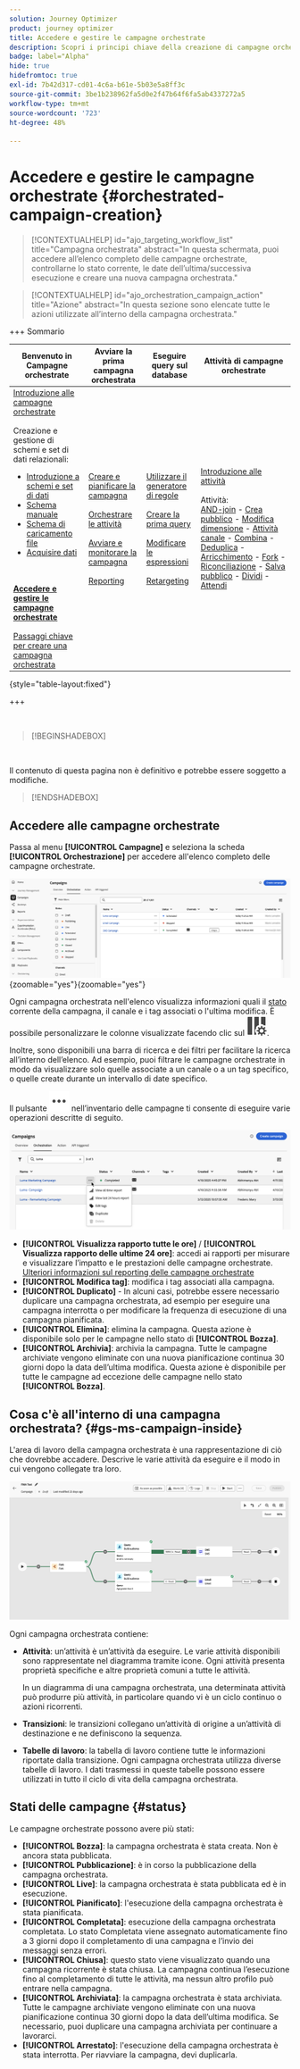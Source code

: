 ```yaml
---
solution: Journey Optimizer
product: journey optimizer
title: Accedere e gestire le campagne orchestrate
description: Scopri i principi chiave della creazione di campagne orchestrate con Adobe Journey Optimizer
badge: label="Alpha"
hide: true
hidefromtoc: true
exl-id: 7b42d317-cd01-4c6a-b61e-5b03e5a8ff3c
source-git-commit: 3be1b238962fa5d0e2f47b64f6fa5ab4337272a5
workflow-type: tm+mt
source-wordcount: '723'
ht-degree: 48%

---
```


# Accedere e gestire le campagne orchestrate {#orchestrated-campaign-creation}

>[!CONTEXTUALHELP]
>id="ajo_targeting_workflow_list"
>title="Campagna orchestrata"
>abstract="In questa schermata, puoi accedere all’elenco completo delle campagne orchestrate, controllarne lo stato corrente, le date dell’ultima/successiva esecuzione e creare una nuova campagna orchestrata."

>[!CONTEXTUALHELP]
>id="ajo_orchestration_campaign_action"
>title="Azione"
>abstract="In questa sezione sono elencate tutte le azioni utilizzate all’interno della campagna orchestrata."

+++ Sommario

| Benvenuto in Campagne orchestrate | Avviare la prima campagna orchestrata | Eseguire query sul database | Attività di campagne orchestrate |
|---|---|---|---|
| [Introduzione alle campagne orchestrate](gs-orchestrated-campaigns.md)<br/><br/>Creazione e gestione di schemi e set di dati relazionali:</br> <ul><li>[Introduzione a schemi e set di dati](gs-schemas.md)</li><li>[Schema manuale](manual-schema.md)</li><li>[Schema di caricamento file](file-upload-schema.md)</li><li>[Acquisire dati](ingest-data.md)</li></ul><br/><br/><b>[Accedere e gestire le campagne orchestrate](access-manage-orchestrated-campaigns.md)</b><br/><br/>[Passaggi chiave per creare una campagna orchestrata](gs-campaign-creation.md) | [Creare e pianificare la campagna](create-orchestrated-campaign.md)<br/><br/>[Orchestrare le attività](orchestrate-activities.md)<br/><br/>[Avviare e monitorare la campagna](start-monitor-campaigns.md)<br/><br/>[Reporting](reporting-campaigns.md) | [Utilizzare il generatore di regole](orchestrated-rule-builder.md)<br/><br/>[Creare la prima query](build-query.md)<br/><br/>[Modificare le espressioni](edit-expressions.md)<br/><br/>[Retargeting](retarget.md) | [Introduzione alle attività](activities/about-activities.md)<br/><br/>Attività:<br/>[AND-join](activities/and-join.md) - [Crea pubblico](activities/build-audience.md) - [Modifica dimensione](activities/change-dimension.md) - [Attività canale](activities/channels.md) - [Combina](activities/combine.md) - [Deduplica](activities/deduplication.md) - [Arricchimento](activities/enrichment.md) - [Fork](activities/fork.md) - [Riconciliazione](activities/reconciliation.md) - [Salva pubblico](activities/save-audience.md) - [Dividi](activities/split.md) - [Attendi](activities/wait.md) |

{style="table-layout:fixed"}

+++

<br/>

>[!BEGINSHADEBOX]

</br>

Il contenuto di questa pagina non è definitivo e potrebbe essere soggetto a modifiche.

>[!ENDSHADEBOX]

## Accedere alle campagne orchestrate

Passa al menu **[!UICONTROL Campagne]** e seleziona la scheda **[!UICONTROL Orchestrazione]** per accedere all&#39;elenco completo delle campagne orchestrate.

![immagine che mostra l&#39;inventario delle campagne orchestrate](assets/inventory.png){zoomable="yes"}{zoomable="yes"}

Ogni campagna orchestrata nell&#39;elenco visualizza informazioni quali il [stato](#status) corrente della campagna, il canale e i tag associati o l&#39;ultima modifica. È possibile personalizzare le colonne visualizzate facendo clic sul ![pulsante Configura layout](assets/do-not-localize/inventory-configure-layout.svg).

Inoltre, sono disponibili una barra di ricerca e dei filtri per facilitare la ricerca all’interno dell’elenco. Ad esempio, puoi filtrare le campagne orchestrate in modo da visualizzare solo quelle associate a un canale o a un tag specifico, o quelle create durante un intervallo di date specifico.

Il pulsante ![immagine che mostra il pulsante Altre azioni](assets/do-not-localize/rule-builder-icon-more.svg) nell’inventario delle campagne ti consente di eseguire varie operazioni descritte di seguito.

![immagine dell’inventario delle campagne](assets/inventory-actions.png)

* **[!UICONTROL Visualizza rapporto tutte le ore]** / **[!UICONTROL Visualizza rapporto delle ultime 24 ore]**: accedi ai rapporti per misurare e visualizzare l’impatto e le prestazioni delle campagne orchestrate. [Ulteriori informazioni sul reporting delle campagne orchestrate](../orchestrated/reporting-campaigns.md)
* **[!UICONTROL Modifica tag]**: modifica i tag associati alla campagna.
* **[!UICONTROL Duplicato]** - In alcuni casi, potrebbe essere necessario duplicare una campagna orchestrata, ad esempio per eseguire una campagna interrotta o per modificare la frequenza di esecuzione di una campagna pianificata.
* **[!UICONTROL Elimina]**: elimina la campagna. Questa azione è disponibile solo per le campagne nello stato di **[!UICONTROL Bozza]**.
* **[!UICONTROL Archivia]**: archivia la campagna. Tutte le campagne archiviate vengono eliminate con una nuova pianificazione continua 30 giorni dopo la data dell’ultima modifica. Questa azione è disponibile per tutte le campagne ad eccezione delle campagne nello stato **[!UICONTROL Bozza]**.

## Cosa c&#39;è all&#39;interno di una campagna orchestrata? {#gs-ms-campaign-inside}

L&#39;area di lavoro della campagna orchestrata è una rappresentazione di ciò che dovrebbe accadere. Descrive le varie attività da eseguire e il modo in cui vengono collegate tra loro.

![immagine che mostra un&#39;area di lavoro della campagna orchestrata](assets/canvas-example.png)

Ogni campagna orchestrata contiene:

* **Attività**: un’attività è un’attività da eseguire. Le varie attività disponibili sono rappresentate nel diagramma tramite icone. Ogni attività presenta proprietà specifiche e altre proprietà comuni a tutte le attività.

  In un diagramma di una campagna orchestrata, una determinata attività può produrre più attività, in particolare quando vi è un ciclo continuo o azioni ricorrenti.

* **Transizioni**: le transizioni collegano un’attività di origine a un’attività di destinazione e ne definiscono la sequenza.

* **Tabelle di lavoro**: la tabella di lavoro contiene tutte le informazioni riportate dalla transizione. Ogni campagna orchestrata utilizza diverse tabelle di lavoro. I dati trasmessi in queste tabelle possono essere utilizzati in tutto il ciclo di vita della campagna orchestrata.

## Stati delle campagne {#status}

Le campagne orchestrate possono avere più stati:

* **[!UICONTROL Bozza]**: la campagna orchestrata è stata creata. Non è ancora stata pubblicata.
* **[!UICONTROL Pubblicazione]**: è in corso la pubblicazione della campagna orchestrata.
* **[!UICONTROL Live]**: la campagna orchestrata è stata pubblicata ed è in esecuzione.
* **[!UICONTROL Pianificato]**: l&#39;esecuzione della campagna orchestrata è stata pianificata.
* **[!UICONTROL Completata]**: esecuzione della campagna orchestrata completata. Lo stato Completata viene assegnato automaticamente fino a 3 giorni dopo il completamento di una campagna e l’invio dei messaggi senza errori.
* **[!UICONTROL Chiusa]**: questo stato viene visualizzato quando una campagna ricorrente è stata chiusa. La campagna continua l’esecuzione fino al completamento di tutte le attività, ma nessun altro profilo può entrare nella campagna.
* **[!UICONTROL Archiviata]**: la campagna orchestrata è stata archiviata. Tutte le campagne archiviate vengono eliminate con una nuova pianificazione continua 30 giorni dopo la data dell’ultima modifica. Se necessario, puoi duplicare una campagna archiviata per continuare a lavorarci.
* **[!UICONTROL Arrestato]**: l&#39;esecuzione della campagna orchestrata è stata interrotta. Per riavviare la campagna, devi duplicarla.
